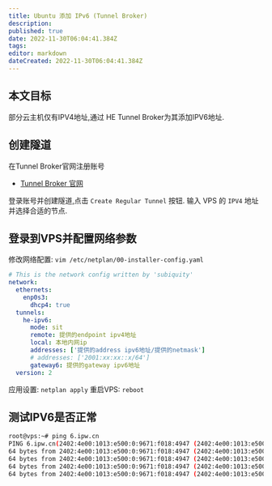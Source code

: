 ```yaml
---
title: Ubuntu 添加 IPv6 (Tunnel Broker)
description: 
published: true
date: 2022-11-30T06:04:41.384Z
tags: 
editor: markdown
dateCreated: 2022-11-30T06:04:41.384Z
---
```


## 本文目标
部分云主机仅有IPV4地址,通过 HE Tunnel Broker为其添加IPV6地址.

## 创建隧道
在Tunnel Broker官网注册账号
* [Tunnel Broker 官网](https://tunnelbroker.net/) 

登录账号并创建隧道,点击 `Create Regular Tunnel` 按钮.
输入 VPS 的 `IPV4` 地址并选择合适的节点.

## 登录到VPS并配置网络参数

修改网络配置: `vim /etc/netplan/00-installer-config.yaml`
``` yaml
# This is the network config written by 'subiquity'
network:
  ethernets:
    enp0s3:
      dhcp4: true
  tunnels:
    he-ipv6:
      mode: sit
      remote: 提供的endpoint ipv4地址
      local: 本地内网ip
      addresses: ['提供的address ipv6地址/提供的netmask']
      # addresses: ['2001:xx:xx::x/64']
      gateway6: 提供的gateway ipv6地址
  version: 2
```
应用设置: `netplan apply`
重启VPS: `reboot`

## 测试IPV6是否正常
```bash
root@vps:~# ping 6.ipw.cn
PING 6.ipw.cn(2402:4e00:1013:e500:0:9671:f018:4947 (2402:4e00:1013:e500:0:9671:f018:4947)) 56 data bytes
64 bytes from 2402:4e00:1013:e500:0:9671:f018:4947 (2402:4e00:1013:e500:0:9671:f018:4947): icmp_seq=1 ttl=49 time=370 ms
64 bytes from 2402:4e00:1013:e500:0:9671:f018:4947 (2402:4e00:1013:e500:0:9671:f018:4947): icmp_seq=2 ttl=49 time=373 ms
64 bytes from 2402:4e00:1013:e500:0:9671:f018:4947 (2402:4e00:1013:e500:0:9671:f018:4947): icmp_seq=3 ttl=49 time=386 ms
64 bytes from 2402:4e00:1013:e500:0:9671:f018:4947 (2402:4e00:1013:e500:0:9671:f018:4947): icmp_seq=4 ttl=49 time=391 ms
```

